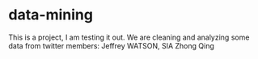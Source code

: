 # data-mining

This is a project, I am testing it out. We are cleaning and analyzing some data from twitter
members: Jeffrey WATSON, SIA Zhong Qing
